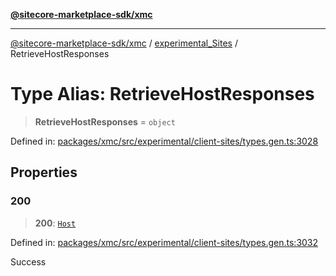 [**@sitecore-marketplace-sdk/xmc**](../../../../README.md)

***

[@sitecore-marketplace-sdk/xmc](../../../../README.md) / [experimental\_Sites](../README.md) / RetrieveHostResponses

# Type Alias: RetrieveHostResponses

> **RetrieveHostResponses** = `object`

Defined in: [packages/xmc/src/experimental/client-sites/types.gen.ts:3028](https://github.com/Sitecore/marketplace-sdk/blob/main/packages/xmc/src/experimental/client-sites/types.gen.ts#L3028)

## Properties

### 200

> **200**: [`Host`](Host.md)

Defined in: [packages/xmc/src/experimental/client-sites/types.gen.ts:3032](https://github.com/Sitecore/marketplace-sdk/blob/main/packages/xmc/src/experimental/client-sites/types.gen.ts#L3032)

Success
